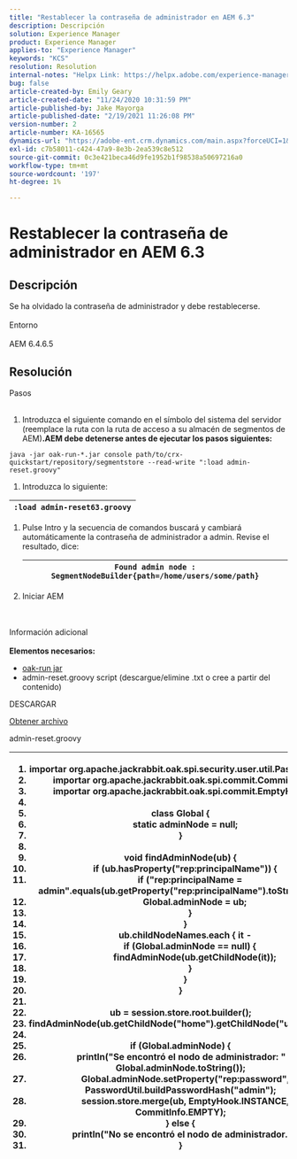 ```yaml
---
title: "Restablecer la contraseña de administrador en AEM 6.3"
description: Descripción
solution: Experience Manager
product: Experience Manager
applies-to: "Experience Manager"
keywords: "KCS"
resolution: Resolution
internal-notes: "Helpx Link: https://helpx.adobe.com/experience-manager/kb/How-to-reset-the-admin-password-in-AEM-6-3.html"
bug: false
article-created-by: Emily Geary
article-created-date: "11/24/2020 10:31:59 PM"
article-published-by: Jake Mayorga
article-published-date: "2/19/2021 11:26:08 PM"
version-number: 2
article-number: KA-16565
dynamics-url: "https://adobe-ent.crm.dynamics.com/main.aspx?forceUCI=1&pagetype=entityrecord&etn=knowledgearticle&id=278794d8-a42e-eb11-a813-000d3a593c3f"
exl-id: c7b58011-c424-47a9-8e3b-2ea539c8e512
source-git-commit: 0c3e421beca46d9fe1952b1f98538a50697216a0
workflow-type: tm+mt
source-wordcount: '197'
ht-degree: 1%

---
```


# Restablecer la contraseña de administrador en AEM 6.3

## Descripción


Se ha olvidado la contraseña de administrador y debe restablecerse.
<br><br>Entorno<br><br>
AEM 6.4.6.5


## Resolución

Pasos<br><br>
1. Introduzca el siguiente comando en el símbolo del sistema del servidor (reemplace la ruta con la ruta de acceso a su almacén de segmentos de AEM)<b>.AEM debe detenerse antes de ejecutar los pasos siguientes:</b>

`java -jar oak-run-*.jar console path/to/crx-quickstart/repository/segmentstore --read-write ":load admin-reset.groovy"`
1. Introduzca lo siguiente:



| `:load admin-reset63.groovy` |
| --- |


1. Pulse Intro y la secuencia de comandos buscará y cambiará automáticamente la contraseña de administrador a admin.
Revise el resultado, dice:


   | `Found admin node : SegmentNodeBuilder{path=/home/users/some/path}` |
   | --- |
2. Iniciar AEM

<br><br>Información adicional<br><br>
<b>Elementos necesarios:</b>

- [oak-run jar](http://repo1.maven.org/maven2/org/apache/jackrabbit/oak-run/)
- admin-reset.groovy script (descargue/elimine .txt o cree a partir del contenido)


DESCARGAR

[Obtener archivo](https://helpx.adobe.com/content/dam/help/en/experience-manager/kb/How-to-reset-the-admin-password-in-AEM-6-3/_jcr_content/main-pars/download_section/download-1/admin-reset_groovy.txt "admin-reset.groovy.txt")

admin-reset.groovy


| <ol>   <li>importar</code> org.apache.jackrabbit.oak.spi.security.user.util.PasswordUtil</code></li>   <li>importar</code> org.apache.jackrabbit.oak.spi.commit.CommitInfo</code></li>   <li>importar</code> org.apache.jackrabbit.oak.spi.commit.EmptyHook</code></li>   <li> </li>   <li>class</code> Global {</code></li>   <li>    </code>static</code> adminNode = </code>null</code>;</code></li>   <li>}</code></li>   <li> </li>   <li>void</code> findAdminNode(ub) {</code></li>   <li>    </code>if</code> (ub.hasProperty(</code>&quot;rep:principalName&quot;</code>)) {</code></li>   <li>        </code>if</code> (</code>&quot;rep:principalName = admin&quot;</code>.equals(ub.getProperty(</code>&quot;rep:principalName&quot;</code>).toString())) {</code></li>   <li>            </code>Global.adminNode = ub;</code></li>   <li>        </code>}</code></li>   <li>    </code>}</code></li>   <li>    </code>ub.childNodeNames.each { it -</code></li>   <li>        </code>if</code> (Global.adminNode == </code>null</code>) {</code></li>   <li>            </code>findAdminNode(ub.getChildNode(it));</code></li>   <li>        </code>}</code></li>   <li>    </code>}</code></li>   <li>}</code></li>   <li> </li>   <li>ub = session.store.root.builder();</code></li>   <li>findAdminNode(ub.getChildNode(</code>&quot;home&quot;</code>).getChildNode(</code>&quot;usuarios&quot;</code>);</code></li>   <li> </li>   <li>if</code> (Global.adminNode) {</code></li>   <li>    </code>println(</code>&quot;Se encontró el nodo de administrador: &quot;</code> + Global.adminNode.toString());</code></li>   <li>    </code>Global.adminNode.setProperty(</code>&quot;rep:password&quot;</code>, PasswordUtil.buildPasswordHash(</code>&quot;admin&quot;</code>);</code></li>   <li>    </code>session.store.merge(ub, EmptyHook.INSTANCE, CommitInfo.EMPTY);</code></li>   <li>} </code>else</code> {</code></li>   <li>    </code>println(</code>&quot;No se encontró el nodo de administrador.&quot;</code>);</code></li>   <li>}</code></li>  </ol> |
| --- |
